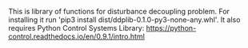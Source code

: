 This is library of functions for disturbance decoupling problem. For installing it run 'pip3 install dist/ddplib-0.1.0-py3-none-any.whl'. It also requires Python Control Systems Library: https://python-control.readthedocs.io/en/0.9.1/intro.html

